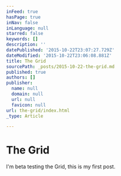 ```yaml
---
inFeed: true
hasPage: true
inNav: false
inLanguage: null
starred: false
keywords: []
description: ''
datePublished: '2015-10-22T23:07:27.729Z'
dateModified: '2015-10-22T23:06:08.881Z'
title: The Grid
sourcePath: _posts/2015-10-22-the-grid.md
published: true
authors: []
publisher:
  name: null
  domain: null
  url: null
  favicon: null
url: the-grid/index.html
_type: Article

---
```

# The Grid

I'm beta testing the Grid, this is my first post.